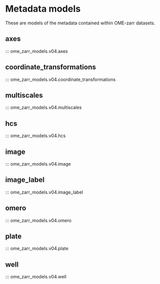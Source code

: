 # Metadata models

These are models of the metadata contained within OME-zarr datasets.

## axes

::: ome_zarr_models.v04.axes

## coordinate_transformations

::: ome_zarr_models.v04.coordinate_transformations

## multiscales

::: ome_zarr_models.v04.multiscales

## hcs

::: ome_zarr_models.v04.hcs

## image

::: ome_zarr_models.v04.image

## image_label

::: ome_zarr_models.v04.image_label

## omero

::: ome_zarr_models.v04.omero

## plate

::: ome_zarr_models.v04.plate

## well

::: ome_zarr_models.v04.well
